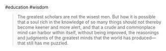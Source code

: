 #education #wisdom 

> The greatest scholars are not the wisest men. But how it is possible that a soul rich in the knowledge of so many things should not thereby become keener and more alert, and that a crude and commonplace mind can harbor within itself, without being improved, the reasonings and judgments of the greatest minds that the world has produced—that still has me puzzled.
